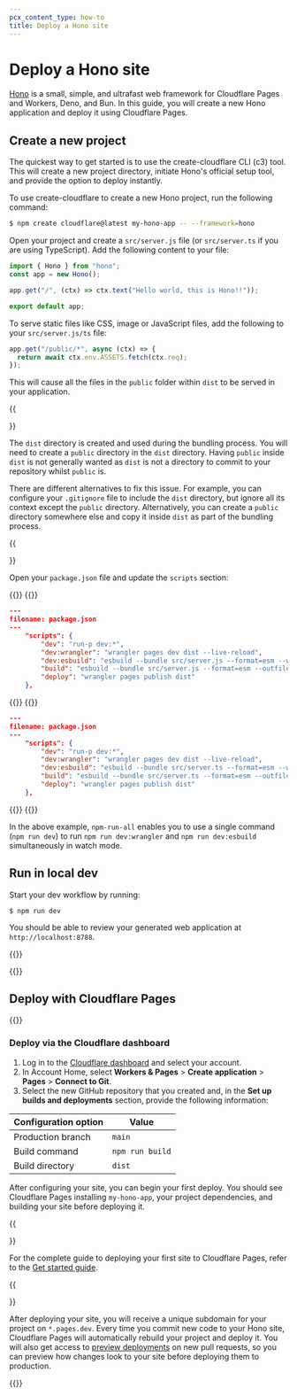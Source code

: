 ```yaml
---
pcx_content_type: how-to
title: Deploy a Hono site
---
```


# Deploy a Hono site

[Hono](https://honojs.dev/) is a small, simple, and ultrafast web framework for Cloudflare Pages and Workers, Deno, and Bun. In this guide, you will create a new Hono application and deploy it using Cloudflare Pages.

## Create a new project

The quickest way to get started is to use the create-cloudflare CLI (c3) tool. This will create a new project directory, initiate Hono's official setup tool, and provide the option to deploy instantly.

To use create-cloudflare to create a new Hono project, run the following command:

```sh
$ npm create cloudflare@latest my-hono-app -- --framework=hono
```

Open your project and create a `src/server.js` file (or `src/server.ts` if you are using TypeScript). Add the following content to your file:

```javascript
import { Hono } from "hono";
const app = new Hono();

app.get("/", (ctx) => ctx.text("Hello world, this is Hono!!"));

export default app;
```

To serve static files like CSS, image or JavaScript files, add the following to your `src/server.js/ts` file:

```javascript
app.get("/public/*", async (ctx) => {
  return await ctx.env.ASSETS.fetch(ctx.req);
});
```

This will cause all the files in the `public` folder within `dist` to be served in your application.

{{<Aside type="note">}}

The `dist` directory is created and used during the bundling process. You will need to create a `public` directory in the `dist` directory. Having `public` inside `dist` is not generally wanted as `dist` is not a directory to commit to your repository whilst `public` is.

There are different alternatives to fix this issue. For example, you can configure your `.gitignore` file to include the `dist` directory, but ignore all its context except the `public` directory. Alternatively, you can create a `public` directory somewhere else and copy it inside `dist` as part of the bundling process.

{{</Aside>}}

Open your `package.json` file and update the `scripts` section:

{{<tabs labels="js | ts">}}
{{<tab label="js" default="true">}}

```json
---
filename: package.json
---
    "scripts": {
        "dev": "run-p dev:*",
        "dev:wrangler": "wrangler pages dev dist --live-reload",
        "dev:esbuild": "esbuild --bundle src/server.js --format=esm --watch --outfile=dist/_worker.js",
        "build": "esbuild --bundle src/server.js --format=esm --outfile=dist/_worker.js",
        "deploy": "wrangler pages publish dist"
    },
```

{{</tab>}}
{{<tab label="ts">}}

```json
---
filename: package.json
---
    "scripts": {
        "dev": "run-p dev:*",
        "dev:wrangler": "wrangler pages dev dist --live-reload",
        "dev:esbuild": "esbuild --bundle src/server.ts --format=esm --watch --outfile=dist/_worker.js",
        "build": "esbuild --bundle src/server.ts --format=esm --outfile=dist/_worker.js",
        "deploy": "wrangler pages publish dist"
    },
```

{{</tab>}}
{{</tabs>}}

In the above example, `npm-run-all` enables you to use a single command (`npm run dev`) to run `npm run dev:wrangler` and `npm run dev:esbuild` simultaneously in watch mode.

## Run in local dev

Start your dev workflow by running:

```shell
$ npm run dev
```

You should be able to review your generated web application at `http://localhost:8788`.

{{<render file="_tutorials-before-you-start.md">}}

{{<render file="_create-github-repository.md">}}

## Deploy with Cloudflare Pages

{{<render file="_deploy-via-c3.md" withParameters="Hono">}}

### Deploy via the Cloudflare dashboard

1. Log in to the [Cloudflare dashboard](https://dash.cloudflare.com/) and select your account.
2. In Account Home, select **Workers & Pages** > **Create application** > **Pages** > **Connect to Git**.
3. Select the new GitHub repository that you created and, in the **Set up builds and deployments** section, provide the following information:

<div>

| Configuration option | Value           |
| -------------------- | --------------- |
| Production branch    | `main`          |
| Build command        | `npm run build` |
| Build directory      | `dist`          |

</div>

After configuring your site, you can begin your first deploy. You should see Cloudflare Pages installing `my-hono-app`, your project dependencies, and building your site before deploying it.

{{<Aside type="note">}}

For the complete guide to deploying your first site to Cloudflare Pages, refer to the [Get started guide](/pages/get-started/).

{{</Aside>}}

After deploying your site, you will receive a unique subdomain for your project on `*.pages.dev`.
Every time you commit new code to your Hono site, Cloudflare Pages will automatically rebuild your project and deploy it. You will also get access to [preview deployments](/pages/platform/preview-deployments/) on new pull requests, so you can preview how changes look to your site before deploying them to production.

{{<render file="_learn-more.md" withParameters="Hono">}}
